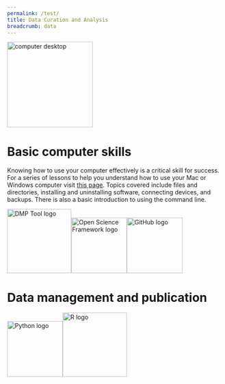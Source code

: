 ```yaml
---
permalink: /test/
title: Data Curation and Analysis
breadcrumb: data
---
```


<img src="https://heardlibrary.github.io/digital-scholarship/images/desktop.png" alt="computer desktop" style="height:200px;" />

# Basic computer skills

Knowing how to use your computer effectively is a critical skill for success.  For a series of lessons to help you understand how to use your Mac or Windows computer visit [this page]( https://heardlibrary.github.io/digital-scholarship/computer/).  Topics covered include files and directories, installing and uninstalling software, connecting devices, and backups.  There is also a basic introduction to using the command line.  

<img src="https://heardlibrary.github.io/digital-scholarship/images/dmp-tool.png" alt="DMP Tool logo" style="height:150px;" /><img src="https://heardlibrary.github.io/digital-scholarship/images/osf-logo.png" alt="Open Science Framework logo" style="height:130px;" /><img src="https://heardlibrary.github.io/digital-scholarship/images/GitHub_Logo.png" alt="GitHub logo" style="height:130px;" />

# Data management and publication

<img src="https://heardlibrary.github.io/digital-scholarship/images/python.png" alt="Python logo" style="height:130px;" /><img src="https://heardlibrary.github.io/digital-scholarship/images/R-Logo.gif" alt="R logo" style="height:150px;" />

